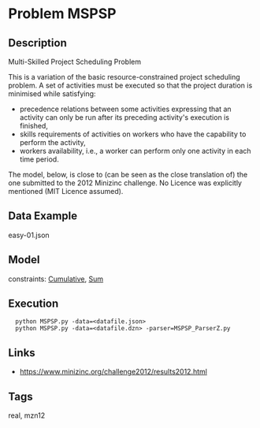 # Problem MSPSP
## Description
Multi-Skilled Project Scheduling Problem

This is a variation of the basic resource-constrained project scheduling problem.
A set of activities must be executed so that the project duration is minimised while satisfying:
  - precedence relations between some activities expressing that an activity can only be run after its preceding activity's execution is finished,
  - skills requirements of activities on workers who have the capability to  perform the activity,
  - workers availability, i.e., a worker can perform only one activity in each time period.

The model, below, is close to (can be seen as the close translation of) the one submitted to the 2012 Minizinc challenge.
No Licence was explicitly mentioned (MIT Licence assumed).

## Data Example
  easy-01.json

## Model
  constraints: [Cumulative](http://pycsp.org/documentation/constraints/Cumulative), [Sum](http://pycsp.org/documentation/constraints/Sum)

## Execution
```
  python MSPSP.py -data=<datafile.json>
  python MSPSP.py -data=<datafile.dzn> -parser=MSPSP_ParserZ.py
```

## Links
  - https://www.minizinc.org/challenge2012/results2012.html

## Tags
  real, mzn12
